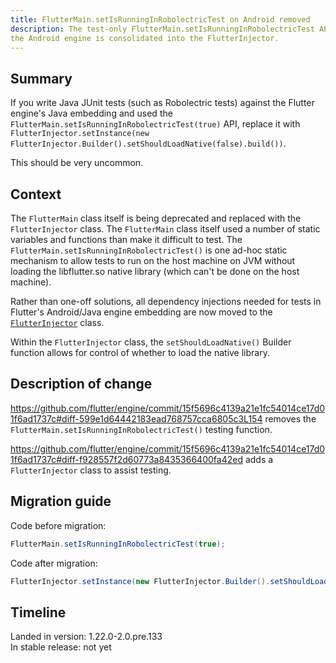 ```yaml
---
title: FlutterMain.setIsRunningInRobolectricTest on Android removed
description: The test-only FlutterMain.setIsRunningInRobolectricTest API on
the Android engine is consolidated into the FlutterInjector.
---
```


## Summary

If you write Java JUnit tests (such as Robolectric tests) against the Flutter
engine's Java embedding and used the
`FlutterMain.setIsRunningInRobolectricTest(true)` API, replace it with
`FlutterInjector.setInstance(new FlutterInjector.Builder().setShouldLoadNative(false).build())`.

This should be very uncommon.

## Context

The `FlutterMain` class itself is being deprecated and replaced with the
`FlutterInjector` class. The `FlutterMain` class itself used a number of
static variables and functions than make it difficult to test. The
`FlutterMain.setIsRunningInRobolectricTest()` is one ad-hoc static
mechanism to allow tests to run on the host machine on JVM without
loading the libflutter.so native library (which can't be done on the host
machine).

Rather than one-off solutions, all dependency injections needed for tests
in Flutter's Android/Java engine embedding are now moved to the
[`FlutterInjector`](https://cs.opensource.google/flutter/engine/+/master:shell/platform/android/io/flutter/FlutterInjector.java)
class.

Within the `FlutterInjector` class, the `setShouldLoadNative()` Builder
function allows for control of whether to load the native library.

## Description of change

https://github.com/flutter/engine/commit/15f5696c4139a21e1fc54014ce17d01f6ad1737c#diff-599e1d64442183ead768757cca6805c3L154
removes the `FlutterMain.setIsRunningInRobolectricTest()` testing function.

https://github.com/flutter/engine/commit/15f5696c4139a21e1fc54014ce17d01f6ad1737c#diff-f928557f2d60773a8435366400fa42ed
adds a `FlutterInjector` class to assist testing.

## Migration guide

Code before migration:

<!-- skip -->
```java
FlutterMain.setIsRunningInRobolectricTest(true);
```

Code after migration:

```java
FlutterInjector.setInstance(new FlutterInjector.Builder().setShouldLoadNative(false).build());
```

## Timeline

Landed in version: 1.22.0-2.0.pre.133<br>
In stable release: not yet
